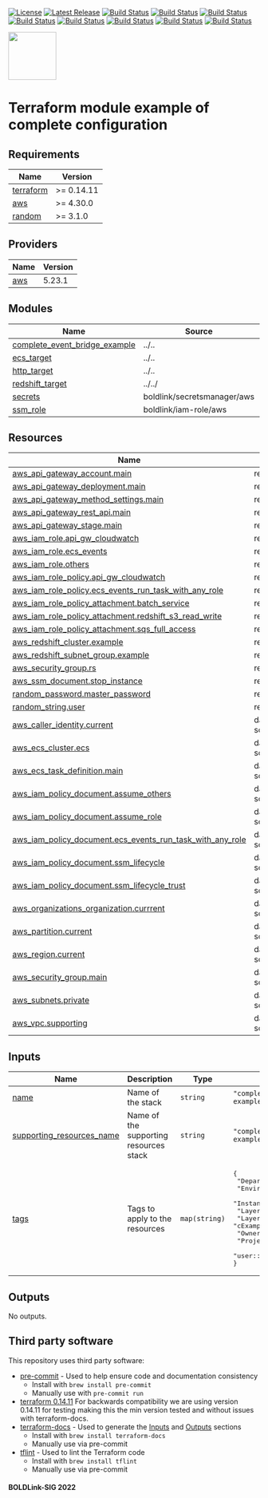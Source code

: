 [![License](https://img.shields.io/badge/License-Apache-blue.svg)](https://github.com/boldlink/terraform-aws-event-bridge/blob/main/LICENSE)
[![Latest Release](https://img.shields.io/github/release/boldlink/terraform-aws-event-bridge.svg)](https://github.com/boldlink/terraform-aws-event-bridge/releases/latest)
[![Build Status](https://github.com/boldlink/terraform-aws-event-bridge/actions/workflows/update.yaml/badge.svg)](https://github.com/boldlink/terraform-aws-event-bridge/actions)
[![Build Status](https://github.com/boldlink/terraform-aws-event-bridge/actions/workflows/release.yaml/badge.svg)](https://github.com/boldlink/terraform-aws-event-bridge/actions)
[![Build Status](https://github.com/boldlink/terraform-aws-event-bridge/actions/workflows/pre-commit.yaml/badge.svg)](https://github.com/boldlink/terraform-aws-event-bridge/actions)
[![Build Status](https://github.com/boldlink/terraform-aws-event-bridge/actions/workflows/pr-labeler.yaml/badge.svg)](https://github.com/boldlink/terraform-aws-event-bridge/actions)
[![Build Status](https://github.com/boldlink/terraform-aws-event-bridge/actions/workflows/module-examples-tests.yaml/badge.svg)](https://github.com/boldlink/terraform-aws-event-bridge/actions)
[![Build Status](https://github.com/boldlink/terraform-aws-event-bridge/actions/workflows/checkov.yaml/badge.svg)](https://github.com/boldlink/terraform-aws-event-bridge/actions)
[![Build Status](https://github.com/boldlink/terraform-aws-event-bridge/actions/workflows/auto-merge.yaml/badge.svg)](https://github.com/boldlink/terraform-aws-event-bridge/actions)
[![Build Status](https://github.com/boldlink/terraform-aws-event-bridge/actions/workflows/auto-badge.yaml/badge.svg)](https://github.com/boldlink/terraform-aws-event-bridge/actions)

[<img src="https://avatars.githubusercontent.com/u/25388280?s=200&v=4" width="96"/>](https://boldlink.io)

# Terraform module example of complete configuration


<!-- BEGINNING OF PRE-COMMIT-TERRAFORM DOCS HOOK -->
## Requirements

| Name | Version |
|------|---------|
| <a name="requirement_terraform"></a> [terraform](#requirement\_terraform) | >= 0.14.11 |
| <a name="requirement_aws"></a> [aws](#requirement\_aws) | >= 4.30.0 |
| <a name="requirement_random"></a> [random](#requirement\_random) | >= 3.1.0 |

## Providers

| Name | Version |
|------|---------|
| <a name="provider_aws"></a> [aws](#provider\_aws) | 5.23.1 |

## Modules

| Name | Source | Version |
|------|--------|---------|
| <a name="module_complete_event_bridge_example"></a> [complete\_event\_bridge\_example](#module\_complete\_event\_bridge\_example) | ../.. | n/a |
| <a name="module_ecs_target"></a> [ecs\_target](#module\_ecs\_target) | ../.. | n/a |
| <a name="module_http_target"></a> [http\_target](#module\_http\_target) | ../.. | n/a |
| <a name="module_redshift_target"></a> [redshift\_target](#module\_redshift\_target) | ../../ | n/a |
| <a name="module_secrets"></a> [secrets](#module\_secrets) | boldlink/secretsmanager/aws | 1.0.8 |
| <a name="module_ssm_role"></a> [ssm\_role](#module\_ssm\_role) | boldlink/iam-role/aws | 1.1.0 |

## Resources

| Name | Type |
|------|------|
| [aws_api_gateway_account.main](https://registry.terraform.io/providers/hashicorp/aws/latest/docs/resources/api_gateway_account) | resource |
| [aws_api_gateway_deployment.main](https://registry.terraform.io/providers/hashicorp/aws/latest/docs/resources/api_gateway_deployment) | resource |
| [aws_api_gateway_method_settings.main](https://registry.terraform.io/providers/hashicorp/aws/latest/docs/resources/api_gateway_method_settings) | resource |
| [aws_api_gateway_rest_api.main](https://registry.terraform.io/providers/hashicorp/aws/latest/docs/resources/api_gateway_rest_api) | resource |
| [aws_api_gateway_stage.main](https://registry.terraform.io/providers/hashicorp/aws/latest/docs/resources/api_gateway_stage) | resource |
| [aws_iam_role.api_gw_cloudwatch](https://registry.terraform.io/providers/hashicorp/aws/latest/docs/resources/iam_role) | resource |
| [aws_iam_role.ecs_events](https://registry.terraform.io/providers/hashicorp/aws/latest/docs/resources/iam_role) | resource |
| [aws_iam_role.others](https://registry.terraform.io/providers/hashicorp/aws/latest/docs/resources/iam_role) | resource |
| [aws_iam_role_policy.api_gw_cloudwatch](https://registry.terraform.io/providers/hashicorp/aws/latest/docs/resources/iam_role_policy) | resource |
| [aws_iam_role_policy.ecs_events_run_task_with_any_role](https://registry.terraform.io/providers/hashicorp/aws/latest/docs/resources/iam_role_policy) | resource |
| [aws_iam_role_policy_attachment.batch_service](https://registry.terraform.io/providers/hashicorp/aws/latest/docs/resources/iam_role_policy_attachment) | resource |
| [aws_iam_role_policy_attachment.redshift_s3_read_write](https://registry.terraform.io/providers/hashicorp/aws/latest/docs/resources/iam_role_policy_attachment) | resource |
| [aws_iam_role_policy_attachment.sqs_full_access](https://registry.terraform.io/providers/hashicorp/aws/latest/docs/resources/iam_role_policy_attachment) | resource |
| [aws_redshift_cluster.example](https://registry.terraform.io/providers/hashicorp/aws/latest/docs/resources/redshift_cluster) | resource |
| [aws_redshift_subnet_group.example](https://registry.terraform.io/providers/hashicorp/aws/latest/docs/resources/redshift_subnet_group) | resource |
| [aws_security_group.rs](https://registry.terraform.io/providers/hashicorp/aws/latest/docs/resources/security_group) | resource |
| [aws_ssm_document.stop_instance](https://registry.terraform.io/providers/hashicorp/aws/latest/docs/resources/ssm_document) | resource |
| [random_password.master_password](https://registry.terraform.io/providers/hashicorp/random/latest/docs/resources/password) | resource |
| [random_string.user](https://registry.terraform.io/providers/hashicorp/random/latest/docs/resources/string) | resource |
| [aws_caller_identity.current](https://registry.terraform.io/providers/hashicorp/aws/latest/docs/data-sources/caller_identity) | data source |
| [aws_ecs_cluster.ecs](https://registry.terraform.io/providers/hashicorp/aws/latest/docs/data-sources/ecs_cluster) | data source |
| [aws_ecs_task_definition.main](https://registry.terraform.io/providers/hashicorp/aws/latest/docs/data-sources/ecs_task_definition) | data source |
| [aws_iam_policy_document.assume_others](https://registry.terraform.io/providers/hashicorp/aws/latest/docs/data-sources/iam_policy_document) | data source |
| [aws_iam_policy_document.assume_role](https://registry.terraform.io/providers/hashicorp/aws/latest/docs/data-sources/iam_policy_document) | data source |
| [aws_iam_policy_document.ecs_events_run_task_with_any_role](https://registry.terraform.io/providers/hashicorp/aws/latest/docs/data-sources/iam_policy_document) | data source |
| [aws_iam_policy_document.ssm_lifecycle](https://registry.terraform.io/providers/hashicorp/aws/latest/docs/data-sources/iam_policy_document) | data source |
| [aws_iam_policy_document.ssm_lifecycle_trust](https://registry.terraform.io/providers/hashicorp/aws/latest/docs/data-sources/iam_policy_document) | data source |
| [aws_organizations_organization.currrent](https://registry.terraform.io/providers/hashicorp/aws/latest/docs/data-sources/organizations_organization) | data source |
| [aws_partition.current](https://registry.terraform.io/providers/hashicorp/aws/latest/docs/data-sources/partition) | data source |
| [aws_region.current](https://registry.terraform.io/providers/hashicorp/aws/latest/docs/data-sources/region) | data source |
| [aws_security_group.main](https://registry.terraform.io/providers/hashicorp/aws/latest/docs/data-sources/security_group) | data source |
| [aws_subnets.private](https://registry.terraform.io/providers/hashicorp/aws/latest/docs/data-sources/subnets) | data source |
| [aws_vpc.supporting](https://registry.terraform.io/providers/hashicorp/aws/latest/docs/data-sources/vpc) | data source |

## Inputs

| Name | Description | Type | Default | Required |
|------|-------------|------|---------|:--------:|
| <a name="input_name"></a> [name](#input\_name) | Name of the stack | `string` | `"complete-event-bridge-example"` | no |
| <a name="input_supporting_resources_name"></a> [supporting\_resources\_name](#input\_supporting\_resources\_name) | Name of the supporting resources stack | `string` | `"complete-event-bridge-example"` | no |
| <a name="input_tags"></a> [tags](#input\_tags) | Tags to apply to the resources | `map(string)` | <pre>{<br>  "Department": "DevOps",<br>  "Environment": "example",<br>  "InstanceScheduler": true,<br>  "LayerId": "cExample",<br>  "LayerName": "cExample",<br>  "Owner": "Boldlink",<br>  "Project": "Examples",<br>  "user::CostCenter": "terraform"<br>}</pre> | no |

## Outputs

No outputs.
<!-- END OF PRE-COMMIT-TERRAFORM DOCS HOOK -->

## Third party software
This repository uses third party software:
* [pre-commit](https://pre-commit.com/) - Used to help ensure code and documentation consistency
  * Install with `brew install pre-commit`
  * Manually use with `pre-commit run`
* [terraform 0.14.11](https://releases.hashicorp.com/terraform/0.14.11/) For backwards compatibility we are using version 0.14.11 for testing making this the min version tested and without issues with terraform-docs.
* [terraform-docs](https://github.com/segmentio/terraform-docs) - Used to generate the [Inputs](#Inputs) and [Outputs](#Outputs) sections
  * Install with `brew install terraform-docs`
  * Manually use via pre-commit
* [tflint](https://github.com/terraform-linters/tflint) - Used to lint the Terraform code
  * Install with `brew install tflint`
  * Manually use via pre-commit

#### BOLDLink-SIG 2022

